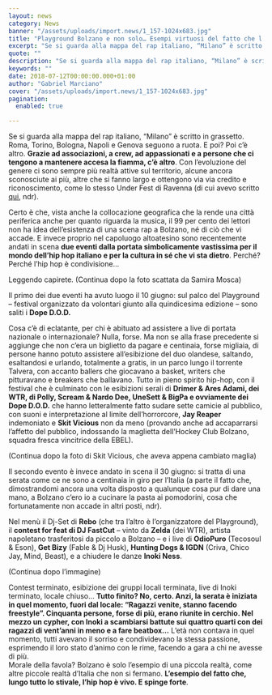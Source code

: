 ```yaml
---
layout: news
category: News
banner: "/assets/uploads/import.news/1_157-1024x683.jpg"
title: "Playground Bolzano e non solo… Esempi virtuosi del fatto che l’hip hop è vivo"
excerpt: "Se si guarda alla mappa del rap italiano, “Milano” è scritto in grassetto. Roma, Torino, Bologna, Napoli e Genova seguono a ruota. E poi? Poi c’è altro. Grazie ad associazioni, a crew, ad appassionati e a persone che ci tengono a mantenere accesa la fiamma, c’è altro. Con l’evoluzione del genere ci sono sempre più [&hellip"
quote: ""
description: "Se si guarda alla mappa del rap italiano, “Milano” è scritto in grassetto. Roma, Torino, Bologna, Napoli e Genova seguono a ruota. E poi? Poi c’è altro. Grazie ad associazioni, a crew, ad appassionati e a persone che ci tengono a mantenere accesa la fiamma, c’è altro. Con l’evoluzione del genere ci sono sempre più [&hellip"
keywords: ""
date: 2018-07-12T00:00:00.000+01:00
author: "Gabriel Marciano"
cover: "/assets/uploads/import.news/1_157-1024x683.jpg"
pagination:
  enabled: true

---
```


Se si guarda alla mappa del rap italiano, “Milano” è scritto in grassetto. Roma, Torino, Bologna, Napoli e Genova seguono a ruota. E poi? Poi c’è altro. **Grazie ad associazioni, a crew, ad appassionati e a persone che ci tengono a mantenere accesa la fiamma, c’è altro**. Con l’evoluzione del genere ci sono sempre più realtà attive sul territorio, alcune ancora sconosciute ai più, altre che si fanno largo e ottengono via via credito e riconoscimento, come lo stesso Under Fest di Ravenna (di cui avevo scritto [qui](https://hotmc.com/under-fest-hip-hop-e-condivisione-allo-stato-puro-raccontato-attraverso-le-voci-dei-protagonisti/), ndr).

Certo è che, vista anche la collocazione geografica che la rende una città periferica anche per quanto riguarda la musica, il 99 per cento dei lettori non ha idea dell’esistenza di una scena rap a Bolzano, né di ciò che vi accade. E invece proprio nel capoluogo altoatesino sono recentemente andati in scena **due eventi dalla portata simbolicamente vastissima per il mondo dell’hip hop italiano e per la cultura in sé che vi sta dietro**. Perché? Perché l’hip hop è condivisione…

Leggendo capirete. (Continua dopo la foto scattata da Samira Mosca)

Il primo dei due eventi ha avuto luogo il 10 giugno: sul palco del Playground – festival organizzato da volontari giunto alla quindicesima edizione – sono saliti i **Dope D.O.D.**

Cosa c’è di eclatante, per chi è abituato ad assistere a live di portata nazionale o internazionale? Nulla, forse. Ma non se alla frase precedente si aggiunge che non c’era un biglietto da pagare e centinaia, forse migliaia, di persone hanno potuto assistere all’esibizione del duo olandese, saltando, esaltandosi e urlando, totalmente a gratis, in un parco lungo il torrente Talvera, con accanto ballers che giocavano a basket, writers che pitturavano e breakers che ballavano. Tutto in pieno spirito hip-hop, con il festival che è culminato con le esibizioni serali di **Drimer & Ares Adami, dei WTR, di Polly, Scream & Nardo Dee, UneSett & BigPa e ovviamente dei Dope D.O.D.** che hanno letteralmente fatto sudare sette camicie al pubblico, con suoni e interpretazione al limite dell’horrorcore, **Jay Reaper** indemoniato e **Skit Vicious** non da meno (provando anche ad accaparrarsi l’affetto del pubblico, indossando la maglietta dell’Hockey Club Bolzano, squadra fresca vincitrice della EBEL).

(Continua dopo la foto di Skit Vicious, che aveva appena cambiato maglia)

Il secondo evento è invece andato in scena il 30 giugno: si tratta di una serata come ce ne sono a centinaia in giro per l’Italia (a parte il fatto che, dimostrandomi ancora una volta disposto a qualunque cosa pur di dare una mano, a Bolzano c’ero io a cucinare la pasta ai pomodorini, cosa che fortunatamente non accade in altri posti, ndr).

Nel menù il Dj-Set di **Rebo** (che tra l’altro è l’organizzatore del Playground), il **contest for feat di DJ FastCut** – vinto da **Zelda** (dei WTR), artista napoletano trasferitosi da piccolo a Bolzano – e i live di **OdioPuro** (Tecosoul & Eson), **Get Bizy** (Fable & Dj Husk), **Hunting Dogs & IGDN** (Criva, Chico Jay, Mind, Beast), e a chiudere le danze **Inoki Ness**.

(Continua dopo l’immagine)

Contest terminato, esibizione dei gruppi locali terminata, live di Inoki terminato, locale chiuso… **Tutto finito? No, certo. Anzi, la serata è iniziata in quel momento, fuori dal locale: “Ragazzi venite, stanno facendo freestyle”. Cinquanta persone, forse di più, erano riunite in cerchio. Nel mezzo un cypher, con Inoki a scambiarsi battute sui quattro quarti con dei ragazzi di vent’anni in meno e a fare beatbox…** L’età non contava in quel momento, tutti avevano il sorriso e condividevano la stessa passione, esprimendo il loro stato d’animo con le rime, facendo a gara a chi ne avesse di più.  
Morale della favola? Bolzano è solo l’esempio di una piccola realtà, come altre piccole realtà d’Italia che non si fermano. **L’esempio del fatto che, lungo tutto lo stivale, l’hip hop è vivo. E spinge forte**.